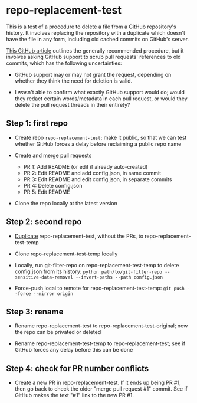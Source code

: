 # repo-replacement-test

This is a test of a procedure to delete a file from a GitHub repository's history. It involves replacing the repository with a duplicate which doesn't have the file in any form, including old cached commits on GitHub's server.

[This GitHub article](https://docs.github.com/en/authentication/keeping-your-account-and-data-secure/removing-sensitive-data-from-a-repository) outlines the generally recommended procedure, but it involves asking GitHub support to scrub pull requests' references to old commits, which has the following uncertainties:

- GitHub support may or may not grant the request, depending on whether they think the need for deletion is valid.

- I wasn't able to confirm what exactly GitHub support would do; would they redact certain words/metadata in each pull request, or would they delete the pull request threads in their entirety?

## Step 1: first repo

- Create repo `repo-replacement-test`; make it public, so that we can test whether GitHub forces a delay before reclaiming a public repo name

- Create and merge pull requests
    
    - PR 1: Add README (or edit if already auto-created)
    - PR 2: Edit README and add config.json, in same commit
    - PR 3: Edit README and edit config.json, in separate commits
    - PR 4: Delete config.json
    - PR 5: Edit README

- Clone the repo locally at the latest version

## Step 2: second repo

- [Duplicate](https://docs.github.com/en/repositories/creating-and-managing-repositories/duplicating-a-repository) repo-replacement-test, without the PRs, to repo-replacement-test-temp

- Clone repo-replacement-test-temp locally
- Locally, run git-filter-repo on repo-replacement-test-temp to delete config.json from its history: `python path/to/git-filter-repo --sensitive-data-removal --invert-paths --path config.json`
- Force-push local to remote for repo-replacement-test-temp: `git push --force --mirror origin`

## Step 3: rename

- Rename repo-replacement-test to repo-replacement-test-original; now the repo can be privated or deleted

- Rename repo-replacement-test-temp to repo-replacement-test; see if GitHub forces any delay before this can be done

## Step 4: check for PR number conflicts

- Create a new PR in repo-replacement-test. If it ends up being PR #1, then go back to check the older "merge pull request #1" commit. See if GitHub makes the text "#1" link to the new PR #1.
